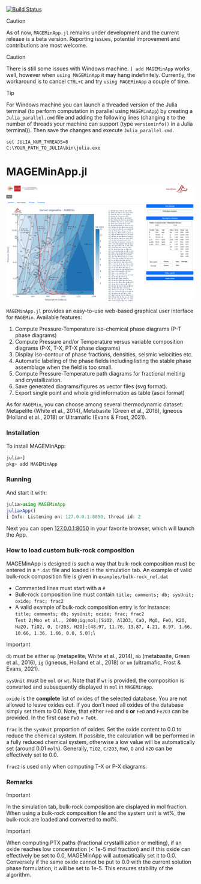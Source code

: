 [![Build Status](https://github.com/ComputationalThermodynamics/MAGEMinApp.jl/workflows/CI/badge.svg)](https://github.com/ComputationalThermodynamics/MAGEMinApp.jl/actions)

> [!CAUTION]
> As of now, `MAGEMinApp.jl` remains under development and the current release is a beta version. Reporting issues, potential improvement and contributions are most welcome.

> [!CAUTION]
> There is still some issues with Windows machine. `] add MAGEMinApp` works well, however when `using MAGEMinApp` it may hang indefinitely. Currently, the workaround is to cancel `CTRL+C` and try `using MAGEMinApp` a couple of time.

> [!TIP]
> For Windows machine you can launch a threaded version of the Julia terminal (to perform computation in parallel using `MAGEMinApp`) by creating a `Julia_parallel.cmd` file and adding the following lines (changing `8` to the number of threads your machine can support (type `versioninfo()` in a Julia terminal)). Then save the changes and execute  `Julia_parallel.cmd`.
```
set JULIA_NUM_THREADS=8
C:\YOUR_PATH_TO_JULIA\bin\julia.exe
```


# MAGEMinApp.jl

<img src="https://raw.githubusercontent.com/ComputationalThermodynamics/repositories_pictures/main/MAGEMinApp/MAGEMin_app.png?raw=true" alt="drawing" width="820" alt="centered image"/>


`MAGEMinApp.jl` provides an easy-to-use web-based graphical user interface for `MAGEMin`. Available features:

1. Compute Pressure-Temperature iso-chemical phase diagrams (P-T phase diagrams)
2. Compute Pressure and/or Temperature versus variable composition diagrams (P-X, T-X, PT-X phase diagrams)
3. Display iso-contour of phase fractions, densities, seismic velocities etc.
4. Automatic labeling of the phase fields including listing the stable phase assemblage when the field is too small.
5. Compute Pressure-Temperature path diagrams for fractional melting and crystallization.
6. Save generated diagrams/figures as vector files (svg format).
7. Export single point and whole grid information as table (ascii format)

As for `MAGEMin`, you can choose among several thermodynamic dataset: Metapelite (White et al., 2014), Metabasite (Green et al., 2016), Igneous (Holland et al., 2018) or Ultramafic (Evans & Frost, 2021).


### Installation

To install MAGEMinApp:
```julia
julia>]
pkg> add MAGEMinApp
```

### Running

And start it with:
```julia
julia>using MAGEMinApp
julia>App()
[ Info: Listening on: 127.0.0.1:8050, thread id: 2
```
Next you can open [127.0.0.1:8050](127.0.0.1:8050) in your favorite browser, which will launch the App.

### How to load custom bulk-rock composition

MAGEMinApp is designed is such a way that bulk-rock composition must be entered in a `*.dat` file and loaded in the simulation tab. An example of valid bulk-rock composition file is given in `examples/bulk-rock_ref.dat`

* Commented lines must start with a `#`
* Bulk-rock composition line must contain `title; comments; db; sysUnit; oxide; frac; frac2`
* A valid example of bulk-rock composition entry is for instance:\
`title; comments; db; sysUnit; oxide; frac; frac2`\
`Test 2;Moo et al., 2000;ig;mol;[SiO2, Al2O3, CaO, MgO, FeO, K2O, Na2O, TiO2, O, Cr2O3, H2O];[48.97, 11.76, 13.87, 4.21, 8.97, 1.66, 10.66, 1.36, 1.66, 0.0, 5.0];`\

> [!IMPORTANT] 
> `db` must be either `mp` (metapelite, White et al., 2014), `mb` (metabasite, Green et al., 2016), `ig` (igneous, Holland et al., 2018) or `um` (ultramafic, Frost & Evans, 2021).
> 
> `sysUnit` must be `mol` or `wt`. Note that if `wt` is provided, the composition is converted and subsequently displayed in `mol` in `MAGEMinApp`.
> 
> `oxide` is the **complete** list of oxides of the selected database. You are not allowed to leave oxides out. If you don't need all oxides of the database simply set them to 0.0. Note, that either `FeO` and `O` **or** `FeO` and `Fe2O3` can be provided. In the first case `FeO` = `FeOt`.
> 
> `frac` is the `sysUnit` proportion of oxides. Set the oxide content to 0.0 to reduce the chemical system. If possible, the calculation will be performed in a fully reduced chemical system, otherwise a low value will be automatically set (around 0.01 `mol%`). Generally, `TiO2`, `Cr2O3`, `MnO`, `O` and `H2O` can be effectively set to 0.0.
> 
> `frac2` is used only when computing T-X or P-X diagrams.


### Remarks

> [!IMPORTANT] 
> In the simulation tab, bulk-rock composition are displayed in mol fraction. When using a bulk-rock composition file and the system unit is wt%, the bulk-rock are loaded and converted to mol%.

> [!IMPORTANT] 
> When computing PTX paths (fractional crystalllization or melting), if an oxide reaches low concentration (< 1e-5 mol fraction) and if this oxide can effectively be set to 0.0, MAGEMinApp will automatically set it to 0.0. Conversely if the same oxide cannot be put to 0.0 with the current solution phase formulation, it will be set to 1e-5. This ensures stability of the algorithm.

